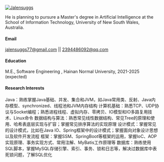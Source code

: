 [![Jalensuggs](https://img.shields.io/badge/Jalensuggs-github-blue?logo=github)](https://github.com/Jalensuggs)

He is planning to pursure a Master's degree in Artificial Intelligence at the School of Information Technology, University of New South Wales, Australia.

#### Email

jalensuggs77@gmail.com      ||       2394486092@qq.com

#### Education

M.E., Software Engineering , Hainan Normal University, 2021-2025 (expected)

#### Research Interests

Java：熟练掌握Java基础、并发、集合和JVM，如Java常用类、反射、Java内存模型、synchronized、线程池和JVM内存结构
计算机基础：熟悉TCP、UDP协议与Socket编程；熟悉进程线程、虚拟内存、零拷贝、IO模型和IO多路复用技术、Linux命令
数据结构与算法：熟悉常见线性数据结构、常见Tree的原理和使用、哈希表底层实现与扩容；掌握常见排序算法的实现原理
设计模式：掌握常见的设计模式，比如在Java IO、Spring框架中的设计模式；掌握面向对象设计思想以及软件开发流程
框架：掌握SSM、SpringBoot等框架的运用，掌握IoC、AOP实现原理、事务实现方式、常用注解、MyBatis工作原理等
数据库：熟练使用SQL脚本，掌握MySQL存储引擎、索引、事务、锁和日志等，解决过数据库中表死锁问题，了解SQL优化
